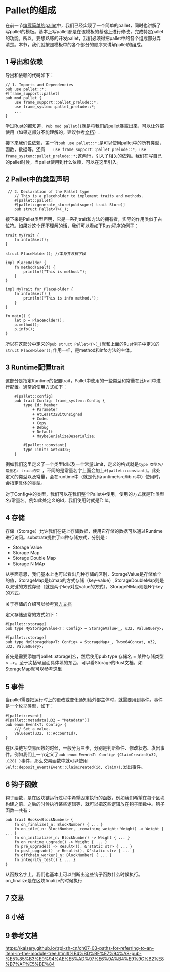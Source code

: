 # Pallet的组成

在前一节[编写简单的pallet](6编写简单的pallet.md)中，我们已经实现了一个简单的pallet，同时也讲解了写pallet的模板。基本上写pallet都是在该模板的基础上进行修改，完成特定pallet的功能。所以，要想熟练的开发pallet，我们必须得把pallet中的各个组成部分弄清楚。本节，我们就按照模板中的各个部分的顺序来讲解pallet的组成。


## 1 导出和依赖
导出和依赖的代码如下：
```
// 1. Imports and Dependencies
pub use pallet::*;
#[frame_support::pallet]
pub mod pallet {
    use frame_support::pallet_prelude::*;
    use frame_system::pallet_prelude::*;
    ...
}
```
学过Rust的都知道，```Pub mod pallet{}```就是将我们的pallet暴露出来，可以让外部使用（如果这部分不能理解的，建议参考[文档](https://kaisery.github.io/trpl-zh-cn/ch07-03-paths-for-referring-to-an-item-in-the-module-tree.html#%E4%BD%BF%E7%94%A8-pub-%E5%85%B3%E9%94%AE%E5%AD%97%E6%9A%B4%E9%9C%B2%E8%B7%AF%E5%BE%84)）. 

接下来我们说依赖，第一行```pub use pallet::*;```是可以使用pallet中的所有类型，函数，数据等。还有 ```   use frame_support::pallet_prelude::*; use frame_system::pallet_prelude::*;```这两行，引入了相关的依赖。我们在写自己的pallet时候，当pallet使用到什么依赖，可以在这里引入。


## 2 Pallet中的类型声明
```
 // 2. Declaration of the Pallet type
    // This is a placeholder to implement traits and methods.
    #[pallet::pallet]
    #[pallet::generate_store(pub(super) trait Store)]
    pub struct Pallet<T>(_);
```
接下来是Pallet类型声明，它是一系列trait和方法的拥有者，实际的作用类似于占位符。如果对这个还不理解的话，我们可以看如下Rust程序的例子：
```
trait MyTrait {
    fn info(&self);
}

struct PlaceHolder(); //本身并没有字段

impl PlaceHolder {
    fn method(&self) {
        println!("This is method.");
    }
}

impl MyTrait for PlaceHolder {
    fn info(&self) {
        println!("This is info method.");
    }
}

fn main() {
    let p = PlaceHolder();
    p.method();
    p.info();
}
```
所以在这部分中定义的```pub struct Pallet<T>(_)```就和上面的Rust例子中定义的```struct PlaceHolder();```作用一样，是method和info方法的主体。

## 3 Runtime配置trait
这部分是指定Runtime的配置trait，Pallet中使用的一些类型和常量在此trait中进行配置。通常的使用方式如下：
```
    #[pallet::config]
    pub trait Config: frame_system::Config {
        type Id: Member
			+ Parameter
			+ AtLeast32BitUnsigned
			+ Codec
			+ Copy
			+ Debug
			+ Default
			+ MaybeSerializeDeserialize;
            
        #[pallet::constant]
		type Limit: Get<u32>;
    }
```
例如我们这里定义了一个类型Id以及一个常量Limit，定义的格式就是```type 类型名/常量名: trait约束 ```，不同的是常量名字上面会加上```#[pallet::constant]```。此处定义的类型以及常量，会在runtime中（就是代码runtime/src/lib.rs中）使用时，会指定具体的类型。

对于Config中的类型，我们可以在我们整个Pallet中使用，使用的方式就是T::类型名/常量名。例如此处定义的Id，我们使用时就是T::Id。

## 4 存储
存储（Storage）允许我们在链上存储数据，使用它存储的数据可以通过Runtime进行访问。substrate提供了四种存储方式，分别是：

* Storage Value
* Storage Map
* Storage Double Map
* Storage N MAp

从字面意思，我们基本上也可以看出几种存储的区别，StorageValue是存储单个的值，StorageMap是以map的方式存储（key-value）,StorageDoubleMap则是以双键的方式存储（就是两个key对应value的方式），StorageNMap则是N个key的方式。

关于存储的介绍可以参考[官方文档](https://docs.substrate.io/v3/runtime/storage/)

定义存储通常的方式如下：
```
#[pallet::storage]
pub type MyStorageValue<T: Config> = StorageValue<_, u32, ValueQuery>;

#[pallet::storage]
pub type MyStorageMap<T: Config> = StorageMap<_, Twox64Concat, u32, u32, ValueQuery>;
```
首先是需要添加#[pallet::storage]宏，然后使用pub type 存储名 = 某种存储类型<...>。至于尖括号里面具体填的东西，可以看Storage的Rust文档，如StorageMap就可以参考[这里](https://docs.substrate.io/rustdocs/latest/frame_support/storage/types/struct.StorageMap.html)

## 5 事件
当pallet需要把运行时上的更改或变化通知给外部主体时，就需要用到事件。事件是一个枚举类型，如下：
```
#[pallet::event]
#[pallet::metadata(u32 = "Metadata")]
pub enum Event<T: Config> {
    /// Set a value.
    ValueSet(u32, T::AccountId),
}
```
在区块链写交易函数的时候，一般分为三步，分别是判断条件、修改状态、发出事件。例如我们上一节定义了```pub enum Event<T: Config> {ClaimCreated(u32, u128) }```事件，那么交易函数中就可以使用```Self::deposit_event(Event::ClaimCreated(id, claim));```发出事件。

## 6 钩子函数
钩子函数，是在区块链运行过程中希望固定执行的函数，例如我们希望在每个区块构建之前、之后的时候执行某些逻辑等，就可以把这些逻辑放在钩子函数中。钩子函数一共有：
```
pub trait Hooks<BlockNumber> {
    fn on_finalize(_n: BlockNumber) { ... }
    fn on_idle(_n: BlockNumber, _remaining_weight: Weight) -> Weight { ... }
    fn on_initialize(_n: BlockNumber) -> Weight { ... }
    fn on_runtime_upgrade() -> Weight { ... }
    fn pre_upgrade() -> Result<(), &'static str> { ... }
    fn post_upgrade() -> Result<(), &'static str> { ... }
    fn offchain_worker(_n: BlockNumber) { ... }
    fn integrity_test() { ... }
}
```
从函数名字上，我们也基本上可以判断出这些钩子函数什么时候执行。on_finalize是在区块finalize的时候执行

## 7 交易

## 8 小结

## 9 参考文档
https://kaisery.github.io/trpl-zh-cn/ch07-03-paths-for-referring-to-an-item-in-the-module-tree.html#%E4%BD%BF%E7%94%A8-pub-%E5%85%B3%E9%94%AE%E5%AD%97%E6%9A%B4%E9%9C%B2%E8%B7%AF%E5%BE%84
